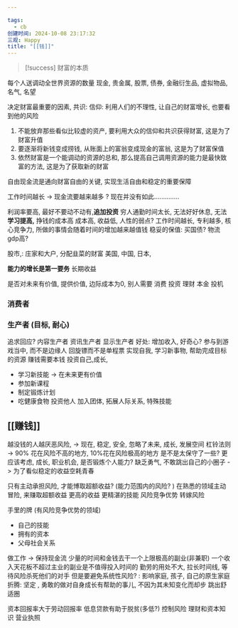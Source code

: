 ```yaml
---

tags:
  - cb
创建时间: 2024-10-08 23:17:32
三观: Happy
title: "[[钱]]"
---
```


> [!success]  财富的本质
>
每个人送调动全世界资源的数量
现金, 贵金属, 股票, 债券, 金融衍生品, 虚拟物品, 名气, 名望


决定财富最重要的因素, 
共识: 
信仰: 
利用人们的不理性, 让自己的财富增长, 也要看到他的风险
1. 不能放弃那些看似比较虚的资产, 要利用大众的信仰和共识获得财富, 这是为了财富升值
2. 要逐渐将新钱变成捞钱, 从账面上的富翁变成现金的富翁, 这是为了财富保值
3. 依然财富是一个能调动的资源的总和, 那么提高自己调用资源的能力是最快致富的方法, 这是为了获取新的财富

自由现金流是通向财富自由的关键, 实现生活自由和稳定的重要保障

工作时间越长 -> 现金流要越来越多 ? 现在并没有如此..............

利润率要高, 最好不要动不动有,**追加投资** 
穷人通勤时间太长, 无法好好休息, 无法**学习提高,** 挣钱的成本高
成本高, 收益低, 
人性的弱点? 
工作时间越长, 专利越多, 
核心竞争力, 所做的事情会随着时间的增加越来越值钱
稳妥的保值: 买国债? 
物流gdp高? 

股市,: 庄家和大户, 分配韭菜的财富
美国,
中国, 
日本, 

**能力的增长是第一要务** 
长期收益

是否对未来有价值, 
提供价值, 边际成本为0, 别人需要
消费
投资  理财  本金
投机

### 消费者

### 生产者 (目标, 耐心)
追求回应? 
内容生产者
资讯生产者
显示生产者
好处:  增加收入, 好奇心? 参与到游戏当中, 而不是边缘人 回旋镖而不是单程票
实现自我, 学习新事物, 
帮助完成目标的资源
赚钱需要本钱
投资自己,成长, 
* 学习新技能 -> 在未来更有价值
* 参加新课程
* 制定锻炼计划
* 吃健康食物
投资他人
加入团体, 拓展人际关系, 特殊技能

## [[赚钱]]


越没钱的人越厌恶风险, -> 现在, 稳定, 安全, 忽略了未来, 成长, 发展空间
杠铃法则 -> 90% 花在风险不高的地方, 10%花在风险极高的地方
是不是太保守了一些? 
更应该考虑, 成长, 职业机会, 是否锻炼个人能力? 
缺乏勇气, 不敢跳出自己的小圈子 -> 为了看似稳定的收益空耗青春

只有主动承担风险, 才能博取超额收益? (能力范围内的风险? )
在熟悉的领域主动冒险, 来赚取超额收益
更高的收益
更精湛的技能
风险竞争优势
转嫁风险

手里的牌  (有风险竞争优势的领域)
* 自己的技能
* 拥有的资本
* 父母社会关系

做工作 -> 保持现金流
少量的时间和金钱去干一个上限极高的副业(非兼职)
一个收入天花板不超过主业的副业是不值得投入时间的
勤劳的用处不大, 拉长时间线, 等待风险杀死他们的对手
但是要避免系统性风险? : 影响家庭, 孩子, 自己的原生家庭
折腾: 坚定 , 勇敢的做对自身成长有帮助的事儿, 不因为其未知变化而却步
跳出舒适圈

资本回报率大于劳动回报率
低息贷款有助于脱贫(多低?)
控制风险
理财和资本知识
营业执照






